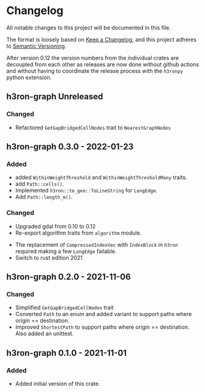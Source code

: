 # Changelog

All notable changes to this project will be documented in this file.

The format is loosely based on [Keep a Changelog](https://keepachangelog.com/en/1.0.0/), and this project adheres
to [Semantic Versioning](https://semver.org/spec/v2.0.0.html).

After version 0.12 the version numbers from the individual crates are decoupled from each other as releases are now done
without github actions and without having to coordinate the release process with the `h3ronpy`
python extension.

## h3ron-graph Unreleased

### Changed

* Refactored `GetGapBridgedCellNodes` trait to `NearestGraphNodes`

## h3ron-graph 0.3.0 - 2022-01-23

### Added

* added `WithinWeightThreshold` and `WithinWeightThresholdMany` traits.
* add `Path::cells()`.
* Implemented `h3ron::to_geo::ToLineString` for `LongEdge`.
* Add `Path::length_m()`.

### Changed

* Upgraded gdal from 0.10 to 0.12
* Re-export algorithm traits from `algorithm` module.
- The replacement of `CompressedIndexVec` with `IndexBlock` in `h3ron` required making a few `LongEdge` failable.
- Switch to rust edition 2021

## h3ron-graph 0.2.0 - 2021-11-06

### Changed

- Simplified `GetGapBridgedCellNodes` trait
- Converted `Path` to an enum and added variant to support paths where origin == destination.
- Improved `ShortestPath` to support paths where origin == destination. Also added an unittest.

## h3ron-graph 0.1.0 - 2021-11-01

### Added

- Added initial version of this crate.
